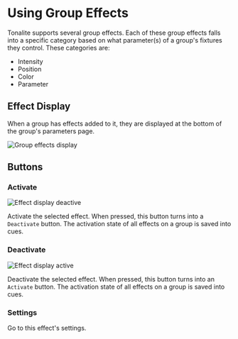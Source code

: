 # Using Group Effects

Tonalite supports several group effects. Each of these group effects falls into a specific category based on what parameter(s) of a group's fixtures they control. These categories are:

- Intensity
- Position
- Color
- Parameter

## Effect Display

When a group has effects added to it, they are displayed at the bottom of the group's parameters page.

![Group effects display](../../../images/effects_display.png)

## Buttons

### Activate

![Effect display deactive](../../../images/effect_display_deactive.png)

Activate the selected effect. When pressed, this button turns into a `Deactivate` button. The activation state of all effects on a group is saved into cues.

### Deactivate

![Effect display active](../../../images/effect_display_active.png)

Deactivate the selected effect. When pressed, this button turns into an `Activate` button. The activation state of all effects on a group is saved into cues.

### Settings

Go to this effect's settings.
